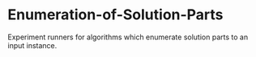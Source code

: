 # Enumeration-of-Solution-Parts
Experiment runners for algorithms which enumerate solution parts to an input instance.

